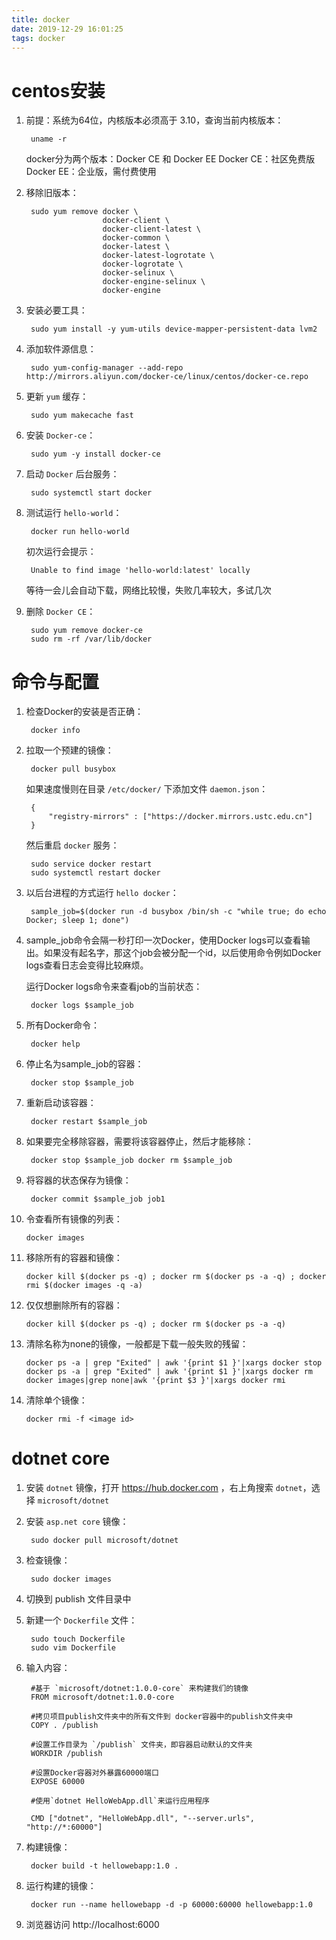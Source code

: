 ```yaml
---
title: docker
date: 2019-12-29 16:01:25
tags: docker
---
```


# centos安装

1. 前提：系统为64位，内核版本必须高于 3.10，查询当前内核版本：

        uname -r

    docker分为两个版本：Docker CE 和 Docker EE
    Docker CE：社区免费版
    Docker EE：企业版，需付费使用

<!-- more -->

2. 移除旧版本：

        sudo yum remove docker \
                        docker-client \
                        docker-client-latest \
                        docker-common \
                        docker-latest \
                        docker-latest-logrotate \
                        docker-logrotate \
                        docker-selinux \
                        docker-engine-selinux \
                        docker-engine

3. 安装必要工具：

        sudo yum install -y yum-utils device-mapper-persistent-data lvm2

4. 添加软件源信息：

        sudo yum-config-manager --add-repo http://mirrors.aliyun.com/docker-ce/linux/centos/docker-ce.repo

5. 更新 `yum` 缓存：

        sudo yum makecache fast

6. 安装 `Docker-ce`：

        sudo yum -y install docker-ce

7. 启动 `Docker` 后台服务：

        sudo systemctl start docker

8. 测试运行 `hello-world`：

        docker run hello-world

    初次运行会提示：

        Unable to find image 'hello-world:latest' locally

    等待一会儿会自动下载，网络比较慢，失败几率较大，多试几次

9. 删除 `Docker CE`：

        sudo yum remove docker-ce
        sudo rm -rf /var/lib/docker

# 命令与配置

1. 检查Docker的安装是否正确：

        docker info

2. 拉取一个预建的镜像：

        docker pull busybox

    如果速度慢则在目录 `/etc/docker/` 下添加文件 `daemon.json`：

        {
            "registry-mirrors" : ["https://docker.mirrors.ustc.edu.cn"]
        }

    然后重启 `docker` 服务：

        sudo service docker restart
        sudo systemctl restart docker

3. 以后台进程的方式运行 `hello docker`：

        sample_job=$(docker run -d busybox /bin/sh -c "while true; do echo Docker; sleep 1; done")

4. sample_job命令会隔一秒打印一次Docker，使用Docker logs可以查看输出。如果没有起名字，那这个job会被分配一个id，以后使用命令例如Docker logs查看日志会变得比较麻烦。

    运行Docker logs命令来查看job的当前状态：

        docker logs $sample_job

5. 所有Docker命令：

        docker help

6. 停止名为sample_job的容器：

        docker stop $sample_job

7. 重新启动该容器：

        docker restart $sample_job

8. 如果要完全移除容器，需要将该容器停止，然后才能移除：

        docker stop $sample_job docker rm $sample_job

9. 将容器的状态保存为镜像：

        docker commit $sample_job job1

10. 令查看所有镜像的列表：

        docker images

11. 移除所有的容器和镜像：

        docker kill $(docker ps -q) ; docker rm $(docker ps -a -q) ; docker rmi $(docker images -q -a)

12. 仅仅想删除所有的容器：

        docker kill $(docker ps -q) ; docker rm $(docker ps -a -q)

13. 清除名称为none的镜像，一般都是下载一般失败的残留：

        docker ps -a | grep "Exited" | awk '{print $1 }'|xargs docker stop
        docker ps -a | grep "Exited" | awk '{print $1 }'|xargs docker rm
        docker images|grep none|awk '{print $3 }'|xargs docker rmi

14. 清除单个镜像：

        docker rmi -f <image id>

# dotnet core

1. 安装 `dotnet` 镜像，打开 https://hub.docker.com ，右上角搜索 `dotnet`，选择 `microsoft/dotnet`

2. 安装 `asp.net core` 镜像：

        sudo docker pull microsoft/dotnet

3. 检查镜像：

        sudo docker images

4. 切换到 publish 文件目录中

5. 新建一个 `Dockerfile` 文件：

        sudo touch Dockerfile
        sudo vim Dockerfile

6. 输入内容：

        #基于 `microsoft/dotnet:1.0.0-core` 来构建我们的镜像
        FROM microsoft/dotnet:1.0.0-core

        #拷贝项目publish文件夹中的所有文件到 docker容器中的publish文件夹中  
        COPY . /publish

        #设置工作目录为 `/publish` 文件夹，即容器启动默认的文件夹
        WORKDIR /publish

        #设置Docker容器对外暴露60000端口
        EXPOSE 60000

        #使用`dotnet HelloWebApp.dll`来运行应用程序

        CMD ["dotnet", "HelloWebApp.dll", "--server.urls", "http://*:60000"]

7. 构建镜像：

        docker build -t hellowebapp:1.0 .

8. 运行构建的镜像：

        docker run --name hellowebapp -d -p 60000:60000 hellowebapp:1.0

9. 浏览器访问 http://localhost:6000

